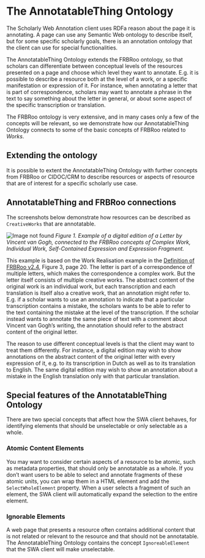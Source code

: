 # The AnnotatableThing Ontology

The Scholarly Web Annotation client uses RDFa reason about the page it is annotating. A page can use any Semantic Web ontology to describe itself, but for some specific scholarly goals, there is an annotation ontology that the client can use for special functionalities. 

The AnnotatableThing Ontology extends the FRBRoo ontology, so that scholars can differentiate between conceptual levels of the resources presented on a page and choose which level they want to annotate. E.g. it is possible to describe a resource both at the level of a work, or a specific manifestation or expression of it. For instance, when annotating a letter that is part of correspondence, scholars may want to annotate a phrase in the text to say something about the letter in general, or about some aspect of the specific transcription or translation.

The FRBRoo ontology is very extensive, and in many cases only a few of the concepts will be relevant, so we demonstrate how our AnnotatableThing Ontology connects to some of the basic concepts of FRBRoo related to *Works*. 

## Extending the ontology

It is possible to extent the AnnotatableThing Ontology with further concepts from FRBRoo or CIDOC/CRM to describe resources or aspects of resource that are of interest for a specific scholarly use case. 

## AnnotatableThing and FRBRoo connections

The screenshots below demonstrate how resources can be described as `CreativeWorks` that are annotatable. 

![Image not found](./screenshots/Work-Realisation-Example.jph)
*Figure 1. Example of a digital edition of a Letter by Vincent van Gogh, connected to the FRBRoo concepts of Complex Work, Individual Work, Self-Contained Expression and Expression Fragment.* 

This example is based on the Work Realisation example in the [Definition of FRBRoo v2.4](https://www.ifla.org/files/assets/cataloguing/FRBRoo/frbroo_v_2.4.pdf), Figure 3, page 20. The letter is part of a correspondence of multiple letters, which makes the correspondence a complex work. But the letter itself consists of multiple creative works. The abstract content of the original work is an individual work, but each transcription and each translation is itself also a creative work, that an annotation might refer to. E.g. if a scholar wants to use an annotation to indicate that a particular transcription contains a mistake, the scholars wants to be able to refer to the text containing the mistake at the level of the transcription. If the scholar instead wants to annotate the same piece of text with a comment about Vincent van Gogh’s writing, the annotation should refer to the abstract content of the original letter.

The reason to use different conceptual levels is that the client may want to treat them differently. For instance, a digital edition may wish to show annotations on the abstract content of the original letter with every expression of it, e.g. to its transcription in Dutch as well as to its translation to English. The same digital edition may wish to show an annotation about a mistake in the English translation only with that particular translation.

## Special features of the AnnotatableThing Ontology

There are two special concepts that affect how the SWA client behaves, for identifying elements that should be unselectable or only selectable as a whole. 

### Atomic Content Elements

You may want to consider certain aspects of a resource to be atomic, such as metadata properties, that should only be annotatable as a whole. If you don’t want users to be able to select and annotate fragments of these atomic units, you can wrap them in a HTML element and add the `SelectWholeElement` property. When a user selects a fragment of such an element, the SWA client will automatically expand the selection to the entire element.

### Ignorable Elements

A web page that presents a resource often contains additional content that is not related or relevant to the resource and that should not be annotatable. The AnnotatableThing Ontology contains the concept `IgnoreableElement` that the SWA client will make unselectable. 

